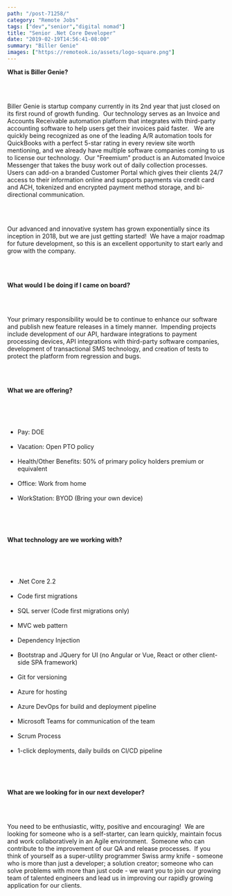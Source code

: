 ```yaml
---
path: "/post-71258/"
category: "Remote Jobs"
tags: ["dev","senior","digital nomad"]
title: "Senior .Net Core Developer"
date: "2019-02-19T14:56:41-08:00"
summary: "Biller Genie"
images: ["https://remoteok.io/assets/logo-square.png"]
---
```


<p><strong>What is Biller Genie?</strong></p><br /><br /><p>Biller Genie is startup company currently in its 2nd&nbsp;year that just closed on its first round of growth funding.&nbsp;&nbsp;Our technology serves as an Invoice and Accounts Receivable automation platform that integrates with third-party accounting software to help users get their invoices paid faster.&nbsp;&nbsp; We are quickly being recognized as one of the leading A/R automation tools for QuickBooks with a perfect 5-star rating in every review site worth mentioning, and we already have multiple software companies coming to us to license our technology.&nbsp; Our "Freemium" product is an Automated Invoice Messenger that takes the busy work out of daily collection processes.&nbsp; Users can add-on a branded Customer Portal which gives their clients 24/7 access to their information online and supports payments via credit card and ACH, tokenized and encrypted payment method storage, and bi-directional communication.&nbsp;</p><br /><br /><p>Our advanced and innovative system has grown exponentially since its inception in 2018, but we are just getting started!&nbsp; We have a major roadmap for future development, so this is an excellent opportunity to start early and grow with the company.</p><br /><br /><p><strong>What would I be doing if I came on board?</strong></p><br /><br /><p>Your primary responsibility would be to continue to enhance our software and publish new feature releases in a timely manner.&nbsp; Impending projects include development of our API, hardware integrations to payment processing devices, API integrations with third-party software companies, development of transactional SMS technology, and creation of tests to protect the platform from regression and bugs.&nbsp;&nbsp;</p><br /><br /><p><strong>What we are offering?</strong></p><br /><br /><ul><br /><li>Pay: DOE</li><br /><li>Vacation: Open PTO policy</li><br /><li>Health/Other Benefits: 50% of primary policy holders premium or equivalent</li><br /><li>Office: Work from home</li><br /><li>WorkStation: BYOD (Bring your own device)</li><br /></ul><br /><br /><p><strong>What technology are we working with?</strong></p><br /><br /><ul><br /><li>.Net Core 2.2</li><br /><li>Code first migrations</li><br /><li>SQL server (Code first migrations only)</li><br /><li>MVC web pattern</li><br /><li>Dependency Injection</li><br /><li>Bootstrap and JQuery for UI (no Angular or Vue, React or other client-side SPA framework)</li><br /><li>Git for versioning</li><br /><li>Azure for hosting</li><br /><li>Azure DevOps for build and deployment pipeline</li><br /><li>Microsoft Teams for communication of the team</li><br /><li>Scrum Process&nbsp;</li><br /><li>1-click deployments, daily builds on CI/CD pipeline</li><br /></ul><br /><br /><p><strong>What are we looking for in our next developer?</strong></p><br /><br /><p>You need to be enthusiastic, witty, positive and encouraging!&nbsp; We are looking for someone who is a self-starter, can learn quickly, maintain focus and work collaboratively in an Agile environment.&nbsp; Someone who can contribute to the improvement of our QA and release processes.&nbsp; If you think of yourself as a super-utility programmer Swiss army knife - someone who is more than just a developer; a solution creator; someone who can solve problems with more than just code - we want you to join our growing team of talented engineers and lead us in improving our rapidly growing application for our clients.&nbsp;&nbsp;</p>
